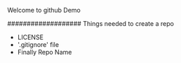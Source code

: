 Welcome to github Demo

################### Things needed to create a repo
 - LICENSE
 - '.gitignore' file
 - Finally Repo Name
